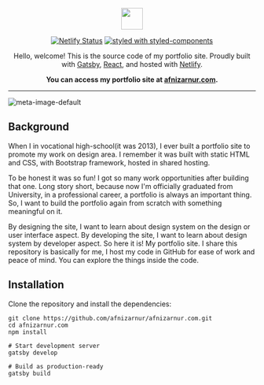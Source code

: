 <p align="center">
  <a href="https://github.com/afnizarnur">
    <img src="https://user-images.githubusercontent.com/4648648/64487168-1ce5e580-d261-11e9-901b-934a010aa1d1.png" width="44">
  </a>
</p>

<p align="center">
  <a href="https://app.netlify.com/sites/afnizarnur/deploys"><img src="https://api.netlify.com/api/v1/badges/39910d3d-7848-4020-914c-209c03d34b82/deploy-status" alt="Netlify Status" /></a>
  <a href="https://github.com/styled-components/styled-components"><img src="https://img.shields.io/badge/style-%F0%9F%92%85%20styled--components-orange.svg?colorB=daa357&colorA=db748e" alt="styled with styled-components" /></a>
</p>

<p align="center">
  Hello, welcome! This is the source code of my portfolio site. Proudly built with <a href="https://www.gatsbyjs.org">Gatsby</a>, <a href="https://reactjs.org/">React</a>, and hosted with <a href="https://www.netlify.com/">Netlify</a>.
</p>

<p align="center">
  <strong>
    You can access my portfolio site at <a href="http://afnizarnur.com">afnizarnur.com</a>.
  </strong>
</p>

---

![meta-image-default](https://user-images.githubusercontent.com/4648648/80457340-56d33b80-8959-11ea-83d7-0dd3ed1d1571.jpg)

## Background

When I in vocational high-school(it was 2013), I ever built a portfolio site to promote my work on design area. I remember it was built with static HTML and CSS, with Bootstrap framework, hosted in shared hosting.

To be honest it was so fun! I got so many work opportunities after building that one. Long story short, because now I'm officially graduated from University, in a professional career, a portfolio is always an important thing. So, I want to build the portfolio again from scratch with something meaningful on it.

By designing the site, I want to learn about design system on the design or user interface aspect. By developing the site, I want to learn about design system by developer aspect. So here it is! My portfolio site. I share this repository is basically for me, I host my code in GitHub for ease of work and peace of mind. You can explore the things inside the code.

## Installation

Clone the repository and install the dependencies:

    git clone https://github.com/afnizarnur/afnizarnur.com.git
    cd afnizarnur.com
    npm install

    # Start development server
    gatsby develop

    # Build as production-ready
    gatsby build
